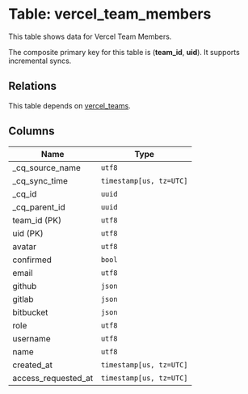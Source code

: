 # Table: vercel_team_members

This table shows data for Vercel Team Members.

The composite primary key for this table is (**team_id**, **uid**).
It supports incremental syncs.
## Relations

This table depends on [vercel_teams](vercel_teams).

## Columns

| Name          | Type          |
| ------------- | ------------- |
|_cq_source_name|`utf8`|
|_cq_sync_time|`timestamp[us, tz=UTC]`|
|_cq_id|`uuid`|
|_cq_parent_id|`uuid`|
|team_id (PK)|`utf8`|
|uid (PK)|`utf8`|
|avatar|`utf8`|
|confirmed|`bool`|
|email|`utf8`|
|github|`json`|
|gitlab|`json`|
|bitbucket|`json`|
|role|`utf8`|
|username|`utf8`|
|name|`utf8`|
|created_at|`timestamp[us, tz=UTC]`|
|access_requested_at|`timestamp[us, tz=UTC]`|